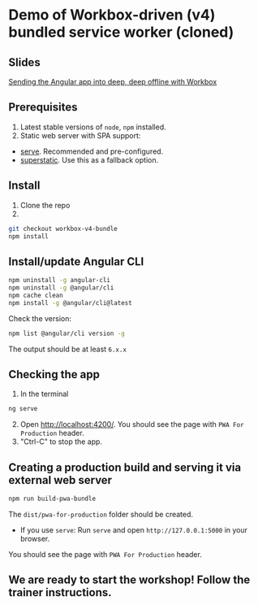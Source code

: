 # Demo of Workbox-driven (v4) bundled service worker (cloned)

## Slides
[Sending the Angular app into deep, deep offline with Workbox](https://slides.com/webmax/angular-workbox/)

## Prerequisites
1. Latest stable versions of `node`, `npm` installed.
2. Static web server with SPA support:
- [serve](https://www.npmjs.com/package/serve). Recommended and pre-configured.
- [superstatic](https://www.npmjs.com/package/superstatic). Use this as a fallback option.

## Install
1. Clone the repo
2. 
```bash
git checkout workbox-v4-bundle
npm install
```

## Install/update Angular CLI
```bash
npm uninstall -g angular-cli
npm uninstall -g @angular/cli
npm cache clean
npm install -g @angular/cli@latest
```

Check the version:
```bash
npm list @angular/cli version -g
```
The output should be at least `6.x.x`

## Checking the app
1. In the terminal
```bash
ng serve
```
2. Open [http://localhost:4200/](http://localhost:4200/). You should see the page with `PWA For Production` header.
3. "Ctrl-C" to stop the app.

## Creating a production build and serving it via external web server
```bash
npm run build-pwa-bundle
```
The `dist/pwa-for-production` folder should be created.

- If you use `serve`: Run `serve` and open `http://127.0.0.1:5000` in your browser.

You should see the page with `PWA For Production` header.

## We are ready to start the workshop! Follow the trainer instructions.